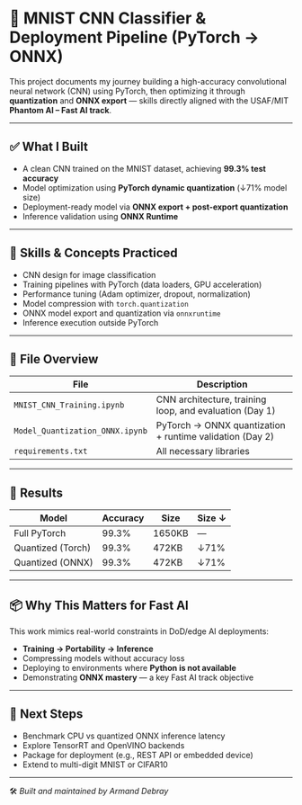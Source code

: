 # 🧠 MNIST CNN Classifier & Deployment Pipeline (PyTorch → ONNX)

This project documents my journey building a high-accuracy convolutional neural network (CNN) using PyTorch, then optimizing it through **quantization** and **ONNX export** — skills directly aligned with the USAF/MIT **Phantom AI – Fast AI track**.

---

## ✅ What I Built

- A clean CNN trained on the MNIST dataset, achieving **99.3% test accuracy**
- Model optimization using **PyTorch dynamic quantization** (↓71% model size)
- Deployment-ready model via **ONNX export + post-export quantization**
- Inference validation using **ONNX Runtime**

---

## 🧠 Skills & Concepts Practiced

- CNN design for image classification
- Training pipelines with PyTorch (data loaders, GPU acceleration)
- Performance tuning (Adam optimizer, dropout, normalization)
- Model compression with `torch.quantization`
- ONNX model export and quantization via `onnxruntime`
- Inference execution outside PyTorch

---

## 📁 File Overview

| File | Description |
|------|-------------|
| `MNIST_CNN_Training.ipynb` | CNN architecture, training loop, and evaluation (Day 1) |
| `Model_Quantization_ONNX.ipynb` | PyTorch → ONNX quantization + runtime validation (Day 2) |
| `requirements.txt` | All necessary libraries |

---

## 🔢 Results

| Model            | Accuracy | Size   | Size ↓ |
|------------------|----------|--------|--------|
| Full PyTorch     | 99.3%    | 1650KB | —      |
| Quantized (Torch)| 99.3%    | 472KB  | ↓71%   |
| Quantized (ONNX) | 99.3%    | 472KB  | ↓71%   |

---

## 📦 Why This Matters for Fast AI

This work mimics real-world constraints in DoD/edge AI deployments:

- **Training → Portability → Inference**
- Compressing models without accuracy loss
- Deploying to environments where **Python is not available**
- Demonstrating **ONNX mastery** — a key Fast AI track objective

---

## 🚀 Next Steps

- Benchmark CPU vs quantized ONNX inference latency
- Explore TensorRT and OpenVINO backends
- Package for deployment (e.g., REST API or embedded device)
- Extend to multi-digit MNIST or CIFAR10

---

🛠️ *Built and maintained by Armand Debray*  

